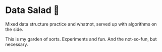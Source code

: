 # Data Salad 🥗

Mixed data structure practice and whatnot, served up with algorithms on the side.

This is my garden of sorts. Experiments and fun. And the not-so-fun, but necessary. 
